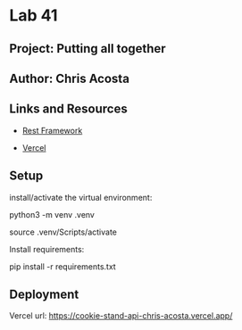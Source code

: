 # Lab 41

## Project: Putting all together

## Author: Chris Acosta

## Links and Resources

  * [Rest Framework](https://www.django-rest-framework.org/)

  * [Vercel](https://vercel.com/docs/cli)

## Setup

install/activate the virtual environment:

python3 -m venv .venv

source .venv/Scripts/activate

Install requirements:

pip install -r requirements.txt

## Deployment

Vercel url: https://cookie-stand-api-chris-acosta.vercel.app/
